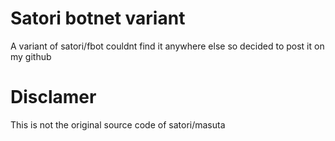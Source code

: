 # Satori botnet variant
A variant of satori/fbot couldnt find it anywhere else so decided to post it on my github 
# Disclamer 
This is not the original source code of satori/masuta 

